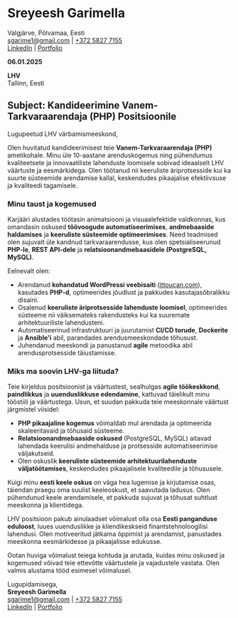 # Sreyeesh Garimella  
Valgjärve, Põlvamaa, Eesti  
[sgarime1@gmail.com](mailto:sgarime1@gmail.com) | [+372 5827 7155](tel:+37258277155)  
[LinkedIn](https://www.linkedin.com/in/sreyeeshgarimella) | [Portfolio](https://ittoucan.com)  

**06.01.2025**  

**LHV**  
Tallinn, Eesti  

## **Subject:** Kandideerimine Vanem-Tarkvaraarendaja (PHP) Positsioonile  

Lugupeetud LHV värbamismeeskond,  

Olen huvitatud kandideerimisest teie **Vanem-Tarkvaraarendaja (PHP)** ametikohale. Minu üle 10-aastane arenduskogemus ning pühendumus kvaliteetsete ja innovaatiliste lahenduste loomisele sobivad ideaalselt LHV väärtuste ja eesmärkidega. Olen töötanud nii keeruliste äriprotsesside kui ka suurte süsteemide arendamise kallal, keskendudes pikaajalise efektiivsuse ja kvaliteedi tagamisele.  

### **Minu taust ja kogemused**  

Karjääri alustades töötasin animatsiooni ja visuaalefektide valdkonnas, kus omandasin oskused **töövoogude automatiseerimises**, **andmebaaside haldamises** ja **keeruliste süsteemide optimeerimises**. Need teadmised olen sujuvalt üle kandnud tarkvaraarendusse, kus olen spetsialiseerunud **PHP-le**, **REST API-dele** ja **relatsioonandmebaasidele (PostgreSQL, MySQL)**.  

Eelnevalt olen:  
- Arendanud **kohandatud WordPressi veebisaiti** ([ittoucan.com](https://ittoucan.com)), kasutades **PHP-d**, optimeerides jõudlust ja pakkudes kasutajasõbralikku disaini.  
- Osalenud **keeruliste äriprotsesside lahenduste loomisel**, optimeerides süsteeme nii väiksemateks rakendusteks kui ka suuremate arhitektuuriliste lahendusteni.  
- Automatiseerinud infrastruktuuri ja juurutamist **CI/CD torude**, **Dockerite** ja **Ansible'i** abil, parandades arendusmeeskondade tõhusust.  
- Juhendanud meeskondi ja panustanud **agile** metoodika abil arendusprotsesside täiustamisse.  

### **Miks ma soovin LHV-ga liituda?**  

Teie kirjeldus positsioonist ja väärtustest, sealhulgas **agile töökeskkond**, **paindlikkus** ja **uuenduslikkuse edendamine**, kattuvad täielikult minu tööstiili ja väärtustega. Usun, et suudan pakkuda teie meeskonnale väärtust järgmistel viisidel:  
- **PHP pikaajaline kogemus** võimaldab mul arendada ja optimeerida skaleeritavaid ja tõhusaid süsteeme.  
- **Relatsioonandmebaaside oskused** (PostgreSQL, MySQL) aitavad lahendada keerulisi andmehalduse ja protsesside automatiseerimise väljakutseid.  
- Olen oskuslik **keeruliste süsteemide arhitektuurilahenduste väljatöötamises**, keskendudes pikaajalisele kvaliteedile ja tõhususele.  

Kuigi minu **eesti keele oskus** on väga hea lugemise ja kirjutamise osas, täiendan praegu oma suulist keeleoskust, et saavutada ladusus. Olen pühendunud keele arendamisele, et pakkuda sujuvat ja tõhusat suhtlust meeskonna ja klientidega.  

LHV positsioon pakub ainulaadset võimalust olla osa **Eesti panganduse eduloost**, luues uuenduslikke ja kliendikeskseid finantstehnoloogilisi lahendusi. Olen motiveeritud jätkama õppimist ja arendamist, panustades meeskonna eesmärkidesse ja pikaajalisse edukusse.  

Ootan huviga võimalust teiega kohtuda ja arutada, kuidas minu oskused ja kogemused võivad teie ettevõtte väärtustele ja vajadustele vastata. Olen valmis alustama tööd esimesel võimalusel.  

Lugupidamisega,  
**Sreyeesh Garimella**  
[sgarime1@gmail.com](mailto:sgarime1@gmail.com) | [+372 5827 7155](tel:+37258277155)  
[LinkedIn](https://www.linkedin.com/in/sreyeeshgarimella) | [Portfolio](https://ittoucan.com)  
